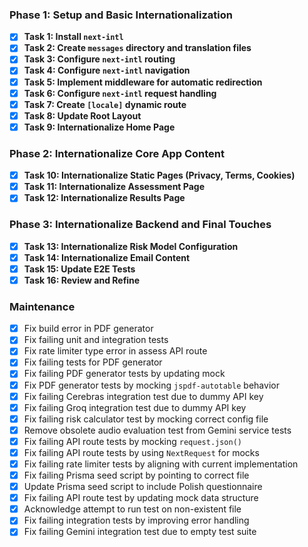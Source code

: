 ### Phase 1: Setup and Basic Internationalization

- [x] **Task 1: Install `next-intl`**
- [x] **Task 2: Create `messages` directory and translation files**
- [x] **Task 3: Configure `next-intl` routing**
- [x] **Task 4: Configure `next-intl` navigation**
- [x] **Task 5: Implement middleware for automatic redirection**
- [x] **Task 6: Configure `next-intl` request handling**
- [x] **Task 7: Create `[locale]` dynamic route**
- [x] **Task 8: Update Root Layout**
- [x] **Task 9: Internationalize Home Page**

### Phase 2: Internationalize Core App Content

- [x] **Task 10: Internationalize Static Pages (Privacy, Terms, Cookies)**
- [x] **Task 11: Internationalize Assessment Page**
- [x] **Task 12: Internationalize Results Page**

### Phase 3: Internationalize Backend and Final Touches

- [x] **Task 13: Internationalize Risk Model Configuration**
- [x] **Task 14: Internationalize Email Content**
- [x] **Task 15: Update E2E Tests**
- [x] **Task 16: Review and Refine**

### Maintenance

- [x] Fix build error in PDF generator
- [x] Fix failing unit and integration tests
- [x] Fix rate limiter type error in assess API route
- [x] Fix failing tests for PDF generator
- [x] Fix failing PDF generator tests by updating mock
- [x] Fix PDF generator tests by mocking `jspdf-autotable` behavior
- [x] Fix failing Cerebras integration test due to dummy API key
- [x] Fix failing Groq integration test due to dummy API key
- [x] Fix failing risk calculator test by mocking correct config file
- [x] Remove obsolete audio evaluation test from Gemini service tests
- [x] Fix failing API route tests by mocking `request.json()`
- [x] Fix failing API route tests by using `NextRequest` for mocks
- [x] Fix failing rate limiter tests by aligning with current implementation
- [x] Fix failing Prisma seed script by pointing to correct file
- [x] Update Prisma seed script to include Polish questionnaire
- [x] Fix failing API route test by updating mock data structure
- [x] Acknowledge attempt to run test on non-existent file
- [x] Fix failing integration tests by improving error handling
- [x] Fix failing Gemini integration test due to empty test suite

